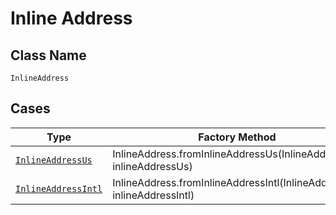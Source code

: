 
# Inline Address

## Class Name

`InlineAddress`

## Cases

| Type | Factory Method |
|  --- | --- |
| [`InlineAddressUs`](../../../doc/models/inline-address-us.md) | InlineAddress.fromInlineAddressUs(InlineAddressUs inlineAddressUs) |
| [`InlineAddressIntl`](../../../doc/models/inline-address-intl.md) | InlineAddress.fromInlineAddressIntl(InlineAddressIntl inlineAddressIntl) |

